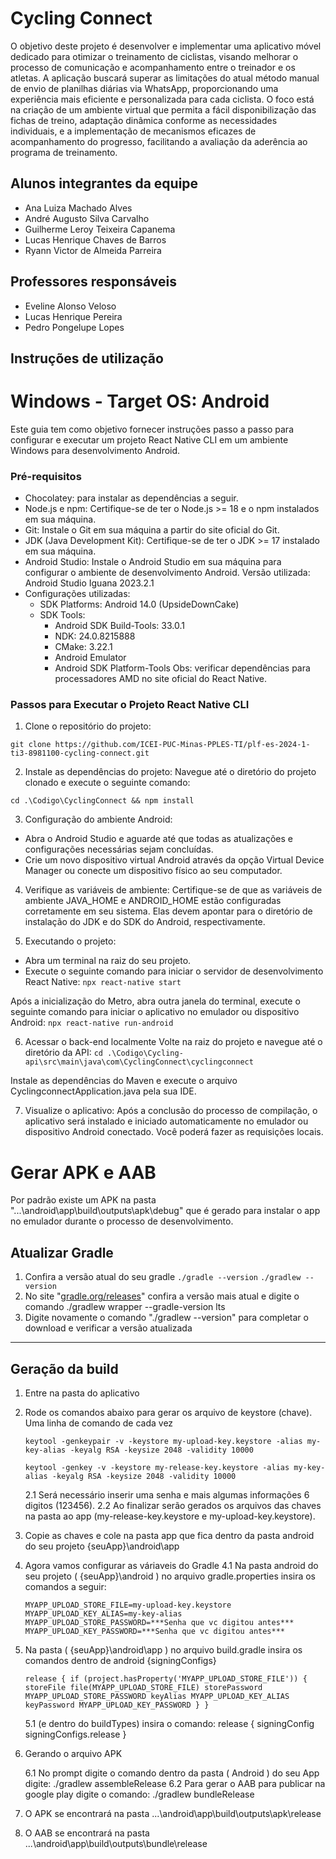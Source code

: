 # Cycling Connect

O objetivo deste projeto é desenvolver e implementar uma aplicativo móvel dedicado para otimizar o treinamento de ciclistas, visando melhorar o processo de comunicação e acompanhamento entre o treinador e os atletas. A aplicação buscará superar as limitações do atual método manual de envio de planilhas diárias via WhatsApp, proporcionando uma experiência mais eficiente e personalizada para cada ciclista. O foco está na criação de um ambiente virtual que permita a fácil disponibilização das fichas de treino, adaptação dinâmica conforme as necessidades individuais, e a implementação de mecanismos eficazes de acompanhamento do progresso, facilitando a avaliação da aderência ao programa de treinamento.

## Alunos integrantes da equipe

* Ana Luiza Machado Alves
* André Augusto Silva Carvalho
* Guilherme Leroy Teixeira Capanema
* Lucas Henrique Chaves de Barros
* Ryann Victor de Almeida Parreira

## Professores responsáveis

* Eveline Alonso Veloso
* Lucas Henrique Pereira
* Pedro Pongelupe Lopes

## Instruções de utilização

# Windows - Target OS: Android

Este guia tem como objetivo fornecer instruções passo a passo para configurar e executar um projeto React Native CLI em um ambiente Windows para desenvolvimento Android.

### Pré-requisitos
- Chocolatey: para instalar as dependências a seguir.
- Node.js e npm: Certifique-se de ter o Node.js >= 18 e o npm instalados em sua máquina.
- Git: Instale o Git em sua máquina a partir do site oficial do Git.
- JDK (Java Development Kit): Certifique-se de ter o JDK >= 17 instalado em sua máquina. 
- Android Studio: Instale o Android Studio em sua máquina para configurar o ambiente de desenvolvimento Android. Versão utilizada: Android Studio Iguana 2023.2.1
- Configurações utilizadas:
  - SDK Platforms: Android 14.0 (UpsideDownCake)
  - SDK Tools:
    - Android SDK Build-Tools: 33.0.1
    - NDK: 24.0.8215888
    - CMake: 3.22.1
    - Android Emulator
    - Android SDK Platform-Tools
Obs: verificar dependências para processadores AMD no site oficial do React Native.

### Passos para Executar o Projeto React Native CLI
1. Clone o repositório do projeto:

```git clone https://github.com/ICEI-PUC-Minas-PPLES-TI/plf-es-2024-1-ti3-8981100-cycling-connect.git```

2. Instale as dependências do projeto:
Navegue até o diretório do projeto clonado e execute o seguinte comando:

```cd .\Codigo\CyclingConnect && npm install```

3. Configuração do ambiente Android:
- Abra o Android Studio e aguarde até que todas as atualizações e configurações necessárias sejam concluídas.
- Crie um novo dispositivo virtual Android através da opção Virtual Device Manager ou conecte um dispositivo físico ao seu computador.

4. Verifique as variáveis de ambiente:
Certifique-se de que as variáveis de ambiente JAVA_HOME e ANDROID_HOME estão configuradas corretamente em seu sistema. Elas devem apontar para o diretório de instalação do JDK e do SDK do Android, respectivamente.

5. Executando o projeto:
- Abra um terminal na raiz do seu projeto.
- Execute o seguinte comando para iniciar o servidor de desenvolvimento React Native:
```npx react-native start```

Após a inicialização do Metro, abra outra janela do terminal, execute o seguinte comando para iniciar o aplicativo no emulador ou dispositivo Android:
```npx react-native run-android```

6. Acessar o back-end localmente
Volte na raiz do projeto e navegue até o diretório da API:
```cd .\Codigo\Cycling-api\src\main\java\com\CyclingConnect\cyclingconnect```

Instale as dependências do Maven e execute o arquivo CyclingconnectApplication.java pela sua IDE.

7. Visualize o aplicativo:
Após a conclusão do processo de compilação, o aplicativo será instalado e iniciado automaticamente no emulador ou dispositivo Android conectado. Você poderá fazer as requisições locais.

# Gerar APK e AAB
Por padrão existe um APK na pasta "...\android\app\build\outputs\apk\debug" que é gerado para instalar o app no emulador durante o processo de desenvolvimento.

## Atualizar Gradle

1. Confira a versão atual do seu gradle
`./gradle --version`
`./gradlew --version`
2. No site "[gradle.org/releases](http://gradle.org/releases)" confira a versão mais atual e digite o comando
./gradlew wrapper --gradle-version lts
3. Digite novamente o comando "./gradlew --version" para completar o download e verificar a versão atualizada

---

## Geração da build

1. Entre na pasta do aplicativo
2. Rode os comandos abaixo para gerar os arquivo de keystore (chave). Uma linha de comando de cada vez
    
    `keytool -genkeypair -v -keystore my-upload-key.keystore -alias my-key-alias -keyalg RSA -keysize 2048 -validity 10000`
    
    `keytool -genkey -v -keystore my-release-key.keystore -alias my-key-alias -keyalg RSA -keysize 2048 -validity 10000`
    
    2.1   Será necessário inserir uma senha e mais algumas informações 6 digitos (123456).
    2.2   Ao finalizar serão gerados os arquivos das chaves na pasta ao app (my-release-key.keystore  e  my-upload-key.keystore).
    
3. Copie as chaves e cole na pasta app que fica dentro da pasta android do seu projeto
{seuApp}\android\app
4. Agora vamos configurar as váriaveis do Gradle
4.1   Na pasta android do seu projeto ( {seuApp}\android ) no arquivo gradle.properties insira os comandos a seguir:
    
    `MYAPP_UPLOAD_STORE_FILE=my-upload-key.keystore
     MYAPP_UPLOAD_KEY_ALIAS=my-key-alias
     MYAPP_UPLOAD_STORE_PASSWORD=***Senha que vc digitou antes***
     MYAPP_UPLOAD_KEY_PASSWORD=***Senha que vc digitou antes***`
    
5. Na pasta ( {seuApp}\android\app ) no arquivo build.gradle insira os comandos dentro de android {signingConfigs}
    
    `release {
        if (project.hasProperty('MYAPP_UPLOAD_STORE_FILE')) {
           storeFile file(MYAPP_UPLOAD_STORE_FILE)
           storePassword MYAPP_UPLOAD_STORE_PASSWORD
           keyAlias MYAPP_UPLOAD_KEY_ALIAS
           keyPassword MYAPP_UPLOAD_KEY_PASSWORD
        }
    }`
    
    5.1    (e dentro do buildTypes) insira o comando:
    release {
    signingConfig signingConfigs.release
    }
    
6. Gerando o arquivo APK
    
    6.1   No prompt digite o comando dentro da pasta ( Android ) do seu App digite:
    ./gradlew assembleRelease
    6.2   Para gerar o AAB para publicar na google play digite o comando:
    ./gradlew bundleRelease
    
7. O APK se encontrará na pasta
...\android\app\build\outputs\apk\release
8. O AAB se encontrará na pasta
...\android\app\build\outputs\bundle\release

